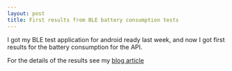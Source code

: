 ```yaml
---
layout: post
title: First results from BLE battery consumption tests
---
```


I got my BLE test application for android ready last week, and now I got first results for the battery consumption for the API.

For the details of the results see my [blog article](http://www.drjukka.com/blog/wordpress/?p=143)
